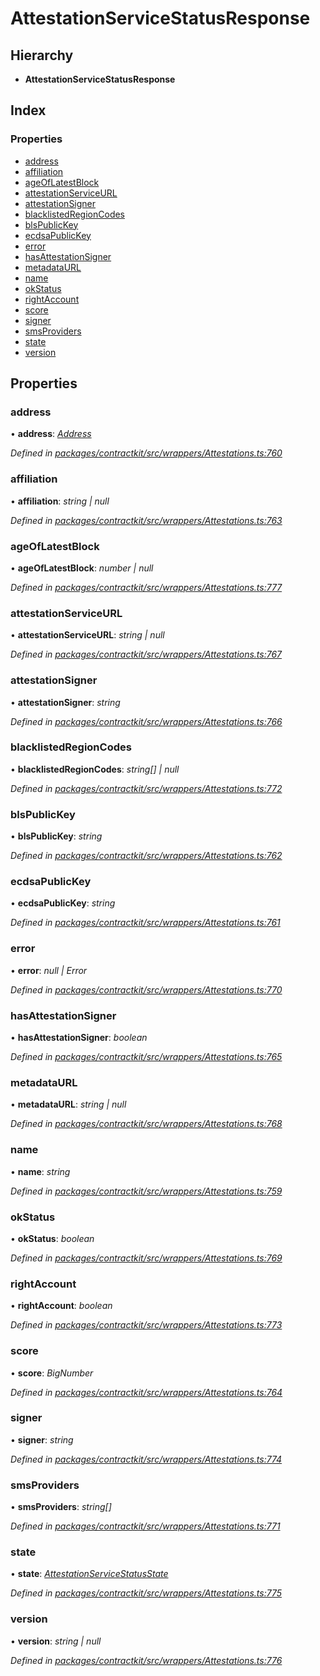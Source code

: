 # AttestationServiceStatusResponse

## Hierarchy

* **AttestationServiceStatusResponse**

## Index

### Properties

* [address](../interfaces/_wrappers_attestations_.attestationservicestatusresponse.md#address)
* [affiliation](../interfaces/_wrappers_attestations_.attestationservicestatusresponse.md#affiliation)
* [ageOfLatestBlock](../interfaces/_wrappers_attestations_.attestationservicestatusresponse.md#ageoflatestblock)
* [attestationServiceURL](../interfaces/_wrappers_attestations_.attestationservicestatusresponse.md#attestationserviceurl)
* [attestationSigner](../interfaces/_wrappers_attestations_.attestationservicestatusresponse.md#attestationsigner)
* [blacklistedRegionCodes](../interfaces/_wrappers_attestations_.attestationservicestatusresponse.md#blacklistedregioncodes)
* [blsPublicKey](../interfaces/_wrappers_attestations_.attestationservicestatusresponse.md#blspublickey)
* [ecdsaPublicKey](../interfaces/_wrappers_attestations_.attestationservicestatusresponse.md#ecdsapublickey)
* [error](../interfaces/_wrappers_attestations_.attestationservicestatusresponse.md#error)
* [hasAttestationSigner](../interfaces/_wrappers_attestations_.attestationservicestatusresponse.md#hasattestationsigner)
* [metadataURL](../interfaces/_wrappers_attestations_.attestationservicestatusresponse.md#metadataurl)
* [name](../interfaces/_wrappers_attestations_.attestationservicestatusresponse.md#name)
* [okStatus](../interfaces/_wrappers_attestations_.attestationservicestatusresponse.md#okstatus)
* [rightAccount](../interfaces/_wrappers_attestations_.attestationservicestatusresponse.md#rightaccount)
* [score](../interfaces/_wrappers_attestations_.attestationservicestatusresponse.md#score)
* [signer](../interfaces/_wrappers_attestations_.attestationservicestatusresponse.md#signer)
* [smsProviders](../interfaces/_wrappers_attestations_.attestationservicestatusresponse.md#smsproviders)
* [state](../interfaces/_wrappers_attestations_.attestationservicestatusresponse.md#state)
* [version](../interfaces/_wrappers_attestations_.attestationservicestatusresponse.md#version)

## Properties

### address

• **address**: [_Address_](_base_.md#address)

_Defined in_ [_packages/contractkit/src/wrappers/Attestations.ts:760_](https://github.com/celo-org/celo-monorepo/blob/master/packages/contractkit/src/wrappers/Attestations.ts#L760)

### affiliation

• **affiliation**: _string \| null_

_Defined in_ [_packages/contractkit/src/wrappers/Attestations.ts:763_](https://github.com/celo-org/celo-monorepo/blob/master/packages/contractkit/src/wrappers/Attestations.ts#L763)

### ageOfLatestBlock

• **ageOfLatestBlock**: _number \| null_

_Defined in_ [_packages/contractkit/src/wrappers/Attestations.ts:777_](https://github.com/celo-org/celo-monorepo/blob/master/packages/contractkit/src/wrappers/Attestations.ts#L777)

### attestationServiceURL

• **attestationServiceURL**: _string \| null_

_Defined in_ [_packages/contractkit/src/wrappers/Attestations.ts:767_](https://github.com/celo-org/celo-monorepo/blob/master/packages/contractkit/src/wrappers/Attestations.ts#L767)

### attestationSigner

• **attestationSigner**: _string_

_Defined in_ [_packages/contractkit/src/wrappers/Attestations.ts:766_](https://github.com/celo-org/celo-monorepo/blob/master/packages/contractkit/src/wrappers/Attestations.ts#L766)

### blacklistedRegionCodes

• **blacklistedRegionCodes**: _string\[\] \| null_

_Defined in_ [_packages/contractkit/src/wrappers/Attestations.ts:772_](https://github.com/celo-org/celo-monorepo/blob/master/packages/contractkit/src/wrappers/Attestations.ts#L772)

### blsPublicKey

• **blsPublicKey**: _string_

_Defined in_ [_packages/contractkit/src/wrappers/Attestations.ts:762_](https://github.com/celo-org/celo-monorepo/blob/master/packages/contractkit/src/wrappers/Attestations.ts#L762)

### ecdsaPublicKey

• **ecdsaPublicKey**: _string_

_Defined in_ [_packages/contractkit/src/wrappers/Attestations.ts:761_](https://github.com/celo-org/celo-monorepo/blob/master/packages/contractkit/src/wrappers/Attestations.ts#L761)

### error

• **error**: _null \| Error_

_Defined in_ [_packages/contractkit/src/wrappers/Attestations.ts:770_](https://github.com/celo-org/celo-monorepo/blob/master/packages/contractkit/src/wrappers/Attestations.ts#L770)

### hasAttestationSigner

• **hasAttestationSigner**: _boolean_

_Defined in_ [_packages/contractkit/src/wrappers/Attestations.ts:765_](https://github.com/celo-org/celo-monorepo/blob/master/packages/contractkit/src/wrappers/Attestations.ts#L765)

### metadataURL

• **metadataURL**: _string \| null_

_Defined in_ [_packages/contractkit/src/wrappers/Attestations.ts:768_](https://github.com/celo-org/celo-monorepo/blob/master/packages/contractkit/src/wrappers/Attestations.ts#L768)

### name

• **name**: _string_

_Defined in_ [_packages/contractkit/src/wrappers/Attestations.ts:759_](https://github.com/celo-org/celo-monorepo/blob/master/packages/contractkit/src/wrappers/Attestations.ts#L759)

### okStatus

• **okStatus**: _boolean_

_Defined in_ [_packages/contractkit/src/wrappers/Attestations.ts:769_](https://github.com/celo-org/celo-monorepo/blob/master/packages/contractkit/src/wrappers/Attestations.ts#L769)

### rightAccount

• **rightAccount**: _boolean_

_Defined in_ [_packages/contractkit/src/wrappers/Attestations.ts:773_](https://github.com/celo-org/celo-monorepo/blob/master/packages/contractkit/src/wrappers/Attestations.ts#L773)

### score

• **score**: _BigNumber_

_Defined in_ [_packages/contractkit/src/wrappers/Attestations.ts:764_](https://github.com/celo-org/celo-monorepo/blob/master/packages/contractkit/src/wrappers/Attestations.ts#L764)

### signer

• **signer**: _string_

_Defined in_ [_packages/contractkit/src/wrappers/Attestations.ts:774_](https://github.com/celo-org/celo-monorepo/blob/master/packages/contractkit/src/wrappers/Attestations.ts#L774)

### smsProviders

• **smsProviders**: _string\[\]_

_Defined in_ [_packages/contractkit/src/wrappers/Attestations.ts:771_](https://github.com/celo-org/celo-monorepo/blob/master/packages/contractkit/src/wrappers/Attestations.ts#L771)

### state

• **state**: [_AttestationServiceStatusState_](../enums/_wrappers_attestations_.attestationservicestatusstate.md)

_Defined in_ [_packages/contractkit/src/wrappers/Attestations.ts:775_](https://github.com/celo-org/celo-monorepo/blob/master/packages/contractkit/src/wrappers/Attestations.ts#L775)

### version

• **version**: _string \| null_

_Defined in_ [_packages/contractkit/src/wrappers/Attestations.ts:776_](https://github.com/celo-org/celo-monorepo/blob/master/packages/contractkit/src/wrappers/Attestations.ts#L776)

